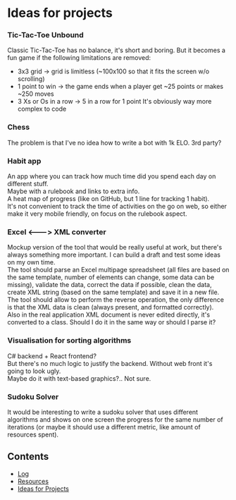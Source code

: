 # Ideas for projects

### Tic-Tac-Toe Unbound
Classic Tic-Tac-Toe has no balance, it's short and boring. But it becomes a fun game if the following limitations are removed:
- 3x3 grid -> grid is limitless (~100x100 so that it fits the screen w/o scrolling)
- 1 point to win -> the game ends when a player get ~25 points or makes ~250 moves
- 3 Xs or Os in a row -> 5 in a row for 1 point
It's obviously way more complex to code

### Chess
The problem is that I've no idea how to write a bot with 1k ELO. 3rd party?

### Habit app
An app where you can track how much time did you spend each day on different stuff.  
Maybe with a rulebook and links to extra info.  
A heat map of progress (like on GitHub, but 1 line for tracking 1 habit).  
It's not convenient to track the time of activities on the go on web, so either make it very mobile friendly, on focus on the rulebook aspect.  

### Excel <---> XML converter
Mockup version of the tool that would be really useful at work, but there's always something more important. I can build a draft and test some ideas on my own time.  
The tool should parse an Excel multipage spreadsheet (all files are based on the same template, number of elements can change, some data can be missing), validate the data, correct the data if possible, clean the data, create XML string (based on the same template) and save it in a new file.  
The tool should allow to perform the reverse operation, the only difference is that the XML data is clean (always present, and formatted correctly).  
Also in the real application XML document is never edited directly, it's converted to a class. Should I do it in the same way or should I parse it?

### Visualisation for sorting algorithms
C# backend + React frontend?  
But there's no much logic to justify the backend. Without web front it's going to look ugly.  
Maybe do it with text-based graphics?.. Not sure.

### Sudoku Solver
It would be interesting to write a sudoku solver that uses different algorithms and shows on one screen the progress for the same number of iterations (or maybe it should use a different metric, like amount of resources spent).

## Contents
* [Log](log.md)
* [Resources](resources-programming.md)
* [Ideas for Projects](ideas-for-projects.md)
